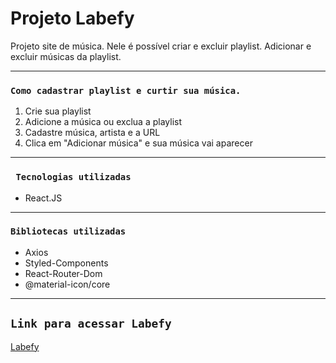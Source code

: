 # Projeto Labefy 

Projeto site de música. Nele é possível criar e excluir playlist. Adicionar e excluir músicas da playlist. <br/>
<hr/>

### `Como cadastrar playlist e curtir sua música.` <br/>

1. Crie sua playlist
2. Adicione a música ou exclua a playlist
3. Cadastre música, artista e a URL
4. Clica em "Adicionar música" e sua música vai aparecer <br/>
<hr/>

### ` Tecnologias utilizadas`<br/>
* React.JS
<hr/>

### `Bibliotecas utilizadas`<br/>
* Axios
* Styled-Components
* React-Router-Dom
* @material-icon/core <br/>
<hr/>

## `Link para acessar Labefy`<br/>
[Labefy](https://slim-uncle.surge.sh/)